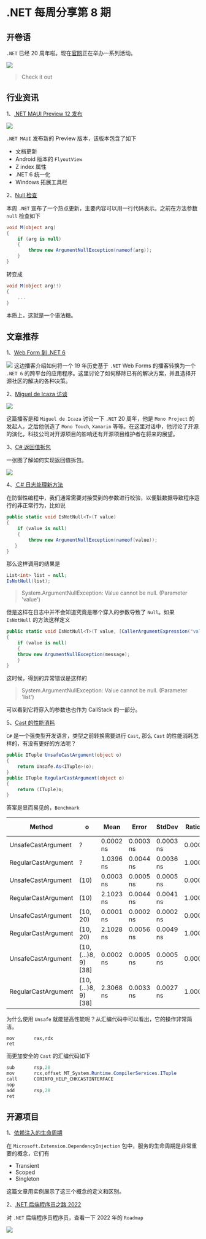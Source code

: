 # .NET 每周分享第 8 期

## 开卷语

`.NET` 已经 20 周年啦。现在[官网](https://dotnet.microsoft.com/en-us/?utm_source=dotnetblog&utm_medium=banner&utm_campaign=.netanniversary)正在举办一系列活动。

![](https://pbs.twimg.com/media/FKmVoE0X0AADDFS?format=jpg&name=900x900)

> Check it out

## 行业资讯

1、[.NET MAUI Preview 12 发布](https://devblogs.microsoft.com/dotnet/announcing-net-maui-preview-12/)

![](https://encrypted-tbn0.gstatic.com/images?q=tbn:ANd9GcRR07oicblFg-uhnhtgc3qyCUY7eNw4SLNM-w&usqp=CAU)

`.NET MAUI` 发布新的 Preview 版本，该版本包含了如下

- 文档更新
- Android 版本的 `FlyoutView`
- Z index 属性
- .NET 6 统一化
- Windows 拓展工具栏

2、[Null 检查](https://github.com/dotnet/runtime/pull/64720)

本周 `.NET` 宣布了一个热点更新，主要内容可以用一行代码表示。之前在方法参数 `null` 检查如下

```C#
void M(object arg)
{
    if (arg is null)
    {
        throw new ArgumentNullException(nameof(arg));
    }
}
```

转变成

```C#
void M(object arg!!)
{
    ...
}
```

本质上，这就是一个语法糖。

## 文章推荐

1、[Web Form 到 .NET 6](https://www.poppastring.com/blog/modernizing-dasblog-from-web-forms-to-net-6)

![](https://hanselmanblogcontent.azureedge.net/dasBlog_20Reflection_20640x480_20Gray_thumb1.jpg)
这边播客介绍如何将一个 19 年历史基于 `.NET` Web Forms 的播客转换为一个 `.NET 6` 的跨平台的应用程序。这里讨论了如何移除已有的解决方案，并且选择开源社区的解决的各种决策。

2、[Miguel de Icaza 访谈](https://www.dotnetrocks.com/default.aspx?ShowNum=1779)

![](https://i.insider.com/58be43ed491a3b68068b46d9?width=1136&format=jpeg)

这篇播客是和 `Miguel de Icaza` 讨论一下 `.NET` 20 周年，他是 `Mono Project` 的发起人，之后他创造了 `Mono Touch`, `Xamarin` 等等。在这里对话中，他讨论了开源的演化，科技公司对开源项目的影响还有开源项目维护者在将来的展望。

3、[C# 返回值拆包](https://twitter.com/buhakmeh/status/1488197682392973314)

一张图了解如何实现返回值拆包。

![](https://pbs.twimg.com/media/FKcj55ZXEAEiK8o?format=jpg&name=900x900)

4、[Ｃ# 日志处理新方法](https://www.youtube.com/watch?v=MHIheQ2_Yb4&t=329s&ab_channel=NickChapsas)

在防御性编程中，我们通常需要对接受到的参数进行校验，以便脏数据导致程序运行的非正常行为，比如说

```C#
public static void IsNotNull<T>(T value)
{
    if (value is null)
    {
        throw new ArgumentNullException(nameof(value));
   }
}
```

那么这样调用的结果是

```C#
List<int> list = null;
IsNotNull(list);
```

> System.ArgumentNullException: Value cannot be null. (Parameter 'value')

但是这样在日志中并不会知道究竟是哪个穿入的参数导致了 `Null`。如果 `IsNotNull` 的方法这样定义

```C#
public static void IsNotNull<T>(T value, [CallerArgumentExpression("value")] string message = "")
{
    if (value is null)
    {
	throw new ArgumentNullException(message);
    }
}
```

这时候，得到的异常错误是这样的

> System.ArgumentNullException: Value cannot be null. (Parameter 'list')

可以看到它将穿入的参数也也作为 CallStack 的一部分。

5、[Cast 的性能消耗](https://www.tabsoverspaces.com/233888-what-is-the-cost-of-casting-in-net-csharp)

`C#` 是一个强类型开发语言，类型之前转换需要进行 `Cast`, 那么 `Cast` 的性能消耗怎样的，有没有更好的方法呢？

```C#
public ITuple UnsafeCastArgument(object o)
{
	return Unsafe.As<ITuple>(o);
}
public ITuple RegularCastArgument(object o)
{
	return (ITuple)o;
}
```

答案是显而易见的，`Benchmark`

| Method              | o                  | Mean      | Error     | StdDev    | Ratio | Code Size |
| ------------------- | ------------------ | --------- | --------- | --------- | ----- | --------- |
| UnsafeCastArgument  | ?                  | 0.0002 ns | 0.0003 ns | 0.0003 ns | 0.000 | 4 B       |
| RegularCastArgument | ?                  | 1.0396 ns | 0.0044 ns | 0.0036 ns | 1.000 | 25 B      |
| UnsafeCastArgument  | (10)               | 0.0003 ns | 0.0005 ns | 0.0005 ns | 0.000 | 4 B       |
| RegularCastArgument | (10)               | 2.1023 ns | 0.0044 ns | 0.0041 ns | 1.000 | 25 B      |
| UnsafeCastArgument  | (10, 20)           | 0.0001 ns | 0.0002 ns | 0.0002 ns | 0.000 | 4 B       |
| RegularCastArgument | (10, 20)           | 2.1028 ns | 0.0056 ns | 0.0049 ns | 1.000 | 25 B      |
| UnsafeCastArgument  | (10, (…)8, 9) [38] | 0.0002 ns | 0.0005 ns | 0.0005 ns | 0.000 | 4 B       |
| RegularCastArgument | (10, (…)8, 9) [38] | 2.3068 ns | 0.0033 ns | 0.0027 ns | 1.000 | 25 B      |

为什么使用 `Unsafe` 就能提高性能呢？从汇编代码中可以看出，它的操作非常简洁。

```assembly
mov       rax,rdx
ret
```

而更加安全的 `Cast` 的汇编代码如下

```C#
sub       rsp,28
mov       rcx,offset MT_System.Runtime.CompilerServices.ITuple
call      CORINFO_HELP_CHKCASTINTERFACE
nop
add       rsp,28
ret
```

## 开源项目

1、[依赖注入的生命周期](https://exceptionnotfound.net/dependency-injection-in-dotnet-6-service-lifetimes/)

在 `Microsoft.Extension.DependencyInjection` 包中，服务的生命周期是非常重要的概念，它们有

- Transient
- Scoped
- Singleton

这篇文章用实例展示了这三个概念的定义和区别。

2、[.NET 后端程序员之路 2022](https://github.com/Elfocrash/.NET-Backend-Developer-Roadmap)

对 `.NET` 后端程序员程序员，查看一下 2022 年的 `Roadmap`

![](https://raw.githubusercontent.com/Elfocrash/.NET-Backend-Developer-Roadmap/master/Backend-.NET-Developer-Roadmap-2022.png)
